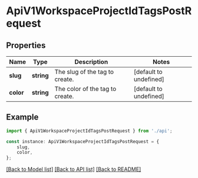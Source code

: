 # ApiV1WorkspaceProjectIdTagsPostRequest


## Properties

Name | Type | Description | Notes
------------ | ------------- | ------------- | -------------
**slug** | **string** | The slug of the tag to create. | [default to undefined]
**color** | **string** | The color of the tag to create. | [default to undefined]

## Example

```typescript
import { ApiV1WorkspaceProjectIdTagsPostRequest } from './api';

const instance: ApiV1WorkspaceProjectIdTagsPostRequest = {
    slug,
    color,
};
```

[[Back to Model list]](../README.md#documentation-for-models) [[Back to API list]](../README.md#documentation-for-api-endpoints) [[Back to README]](../README.md)
